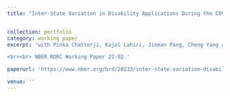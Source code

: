```yaml
---
title: "Inter-State Variation in Disability Applications During the COVID-19 Pandemic" 


collection: portfolio 
category: working paper
excerpt: 'with Pinka Chatterji, Kajal Lahiri, Jinman Pang, Cheng Yang and Yimeng Yin.

<br><br> NBER RDRC Working Paper 22-02.'

paperurl: 'https://www.nber.org/brd/20233/inter-state-variation-disability-applications-during-pandemic'

venue: ''
---
```


